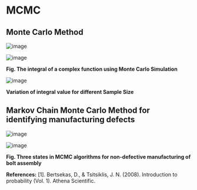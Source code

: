 # MCMC
## Monte Carlo Method

![image](https://github.com/deepanshuIITM/MCMC/assets/137225940/4a1436fe-db46-417f-b643-d5060a848099)

![image](https://github.com/deepanshuIITM/MCMC/assets/137225940/5282b414-56eb-4d37-a53f-829acb012734)

**Fig. The integral of a complex function using Monte Carlo Simulation**

![image](https://github.com/deepanshuIITM/MCMC/assets/137225940/0fc4d292-94f7-4292-a551-290e7920272e)

**Variation of integral value for different Sample Size**

## Markov Chain Monte Carlo Method for identifying manufacturing defects

![image](https://github.com/deepanshuIITM/MCMC/assets/137225940/fc5e78bc-6c08-44f2-9d25-83dc17456908)

![image](https://github.com/deepanshuIITM/MCMC/assets/137225940/fcc6af4a-dbce-44a2-815a-9c017c9eb4a0)

**Fig. Three states in MCMC algorithms for non-defective manufacturing of bolt assembly**



**References:**
[1]. Bertsekas, D., & Tsitsiklis, J. N. (2008). Introduction to probability (Vol. 1). Athena Scientific.

